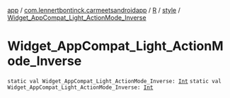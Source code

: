 [app](../../../index.md) / [com.lennertbontinck.carmeetsandroidapp](../../index.md) / [R](../index.md) / [style](index.md) / [Widget_AppCompat_Light_ActionMode_Inverse](./-widget_-app-compat_-light_-action-mode_-inverse.md)

# Widget_AppCompat_Light_ActionMode_Inverse

`static val Widget_AppCompat_Light_ActionMode_Inverse: `[`Int`](https://kotlinlang.org/api/latest/jvm/stdlib/kotlin/-int/index.html)
`static val Widget_AppCompat_Light_ActionMode_Inverse: `[`Int`](https://kotlinlang.org/api/latest/jvm/stdlib/kotlin/-int/index.html)
